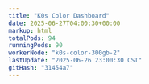 ```yaml
---
title: "K0s Color Dashboard"
date: 2025-06-27T04:00:30+00:00
markup: html
totalPods: 94
runningPods: 90
workerNode: "k0s-color-300gb-2"
lastUpdate: "2025-06-26 23:00:30 CST"
gitHash: "31454a7"
---
```


<!-- This content is dynamically updated by the DashboardUpdater Operator -->
<!-- The dashboard UI is rendered by Hugo templates and CSS/JS files -->
